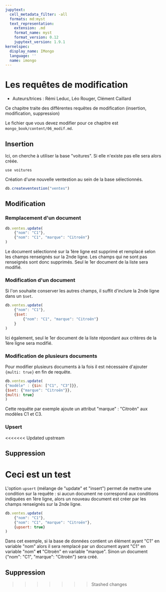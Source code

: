 ```yaml
---
jupytext:
  cell_metadata_filter: -all
  formats: md:myst
  text_representation:
    extension: .md
    format_name: myst
    format_version: 0.12
    jupytext_version: 1.9.1
kernelspec:
  display_name: IMongo
  language: ''
  name: imongo
---
```


# Les requêtes de modification

* Auteurs/trices : Rémi Leduc, Léo Rouger, Clément Caillard

Ce chapitre traite des différentes requêtes de modification (insertion, modification, suppression)

Le fichier que vous devez modifier pour ce chapitre est `mongo_book/content/06_modif.md`.

## Insertion
Ici, on cherche à utiliser la base "voitures". Si elle n'existe pas elle sera alors créée.

```{js echo = true, results = 'hide'}
use voitures
```
Création d'une nouvelle ventestion au sein de la base sélectionnés.

```js 
db.createventestion("ventes")
```


## Modification
### Remplacement d'un document
```javascript
db.ventes.update(
	{"nom": "C1"},
	{"nom": "C1", "marque": "Citroën"}
)
```
Le document sélectionné sur la 1ère ligne est supprimé et remplacé selon les champs renseignés sur la 2nde ligne. Les champs qui ne sont pas renseignés sont donc supprimés. Seul le 1er document de la liste sera modifié.

### Modification d'un document
Si l'on souhaite conserver les autres champs, il suffit d'inclure la 2nde ligne dans un `$set`.
```javascript
db.ventes.update(
	{"nom": "C1"},
	{$set:
		{"nom": "C1", "marque": "Citroën"}
	}
)
```
Ici également, seul le 1er document de la liste répondant aux critères de la 1ère ligne sera modifié.

### Modification de plusieurs documents
Pour modifier plusieurs documents à la fois il est nécessaire d'ajouter `{multi: true}` en fin de requête.
```javascript
db.ventes.update(
{"modèle" : {$in: ["C1", "C3"]}},
{$set: {"marque": "Citroën"}},
{multi: true}
)
```
Cette requête par exemple ajoute un attribut "marque" : "Citroën" aux modèles C1 et C3.
### Upsert
<<<<<<< Updated upstream

## Suppression

Ceci est un test
=======
L'option `upsert` (mélange de "update" et "insert") permet de mettre une condition sur la requête : si aucun document ne correspond aux conditions indiquées en 1ère ligne, alors un nouveau document est créer par les champs renseignés sur la 2nde ligne.
```javascript
db.ventes.update(
	{"nom": "C1"},
	{"nom": "C1", "marque": "Citroën"},
	{upsert: true}
)
```
Dans cet exemple, si la base de données contient un élément ayant "C1" en variable "nom" alors il sera remplacé par un document ayant "C1" en variable "nom" **et** "Citroën" en variable "marque". Sinon un document {"nom": "C1", "marque": "Citroën"} sera créé.
## Suppression
>>>>>>> Stashed changes

